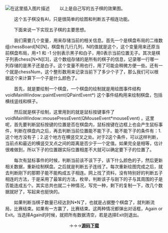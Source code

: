 ﻿​​​​![在这里插入图片描述](https://img-blog.csdnimg.cn/20200501222703814.png#pic_center)
&emsp;&emsp;以上是自己写的五子棋的效果图。

&emsp;&emsp;这个五子棋没有AI，只是很简单的绘图和判断五子相连功能。

&emsp;&emsp;下面来说一下实现五子棋的主要思想。

&emsp;&emsp;我们需要几个变量，用来存储当前的相关信息。首先一个是棋盘布局的二维数组chessBoard[N][N]，棋盘有几行几列，N的值就是这个，这个变量用来还原当前棋盘布局，用+1 和 -1 分别表示黑子和白子，用0表示当前位置无子。其次是棋子列表chess[N*N][3]，这个数组存储的是所有的棋子的信息，记录哪一行哪一列存储的是黑子还是白子。这个变量不用也行，用了可能会稍微方便一些。还有一个就是chessNum，这个整形数用来记录当前下了多少个子了，那么我们可以根据这个来计算下一个子是什么颜色了。

&emsp;&emsp;首先，就是要绘制一个棋盘，一个棋盘的绘制就是用绘图事件结构voidMainWindow::paintEvent(QPaintEvent*) 这个事件结构用来绘制棋盘，包括横线竖线和棋子。

&emsp;&emsp;然后就是棋子绘制，这里用到的就是鼠标按键事件了 voidMainWindow::mousePressEvent(QMouseEvent*mouseEvent) 。这里呢，首先要判断鼠标按键的位置是否在棋盘内，鼠标按键在边框上也会产生鼠标事件，判断在棋盘内之后，再去判断当前位置能不能下子。能不能下子的条件有：1.这个地方没有子；2.这个地方在横竖交叉之处。对于2这个条件，可以这样判断，当前点和最近的横竖交叉点之间的距离是否少于一个定值。如果完全是相等，估计很难做到，所以下子的位置跟实际位置相差不大就可以确定要下子的位置了。

&emsp;&emsp;每次有鼠标事件的时候，判断当前该不该下子，该下什么颜色的子，然后更新相关数据，重新绘制棋盘。之后就是判断五子连线了。每次重新绘图完成之后，就去判断刚下的那颗子能不能构成五子相连。网上找了资料，没有特别好的判断五子相连的方法，于是采用了最笨的方法，枚举，判断该子与刚下的子与其周围的子是否能连成五个。其实总共也就二十种情况，写完一种，剩下的复制一下，改几个数据就好了，写起来也挺快的。

&emsp;&emsp;如果判断当棋子数量已经达到N*N了，也就是占据整个棋盘了，就判断流局，比赛结束。如果有一方赢了，比赛结束。这两种情况都弹出对话框，Again or Exit。当选择Again的时候，就把所有数据清空，若是选择Exit则退出。

**<center>**→→→**[**源码下载**](https://download.csdn.net/download/love_ljq/9525797)**

